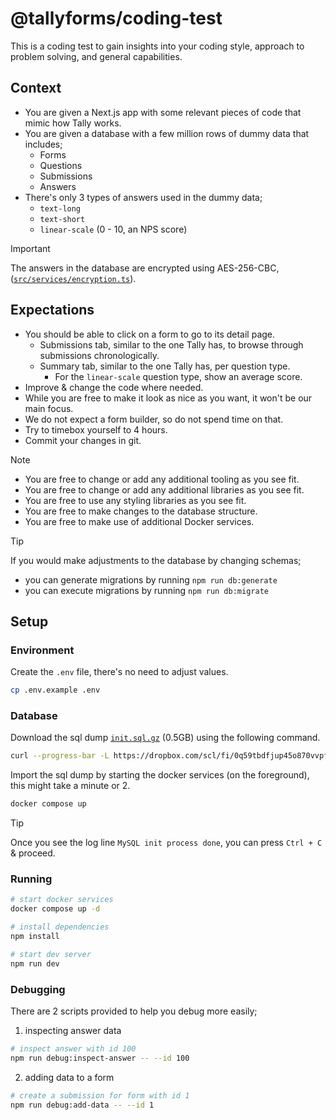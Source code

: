 # @tallyforms/coding-test

This is a coding test to gain insights into your coding style, approach to problem solving, and general capabilities.

## Context

- You are given a Next.js app with some relevant pieces of code that mimic how Tally works.
- You are given a database with a few million rows of dummy data that includes;
  - Forms
  - Questions
  - Submissions
  - Answers
- There's only 3 types of answers used in the dummy data;
  - `text-long`
  - `text-short`
  - `linear-scale` (0 - 10, an NPS score)

> [!IMPORTANT]
> The answers in the database are encrypted using AES-256-CBC, ([`src/services/encryption.ts`](./src/services/encryption.ts)).

## Expectations

- You should be able to click on a form to go to its detail page.
  - Submissions tab, similar to the one Tally has, to browse through submissions chronologically.
  - Summary tab, similar to the one Tally has, per question type.
    - For the `linear-scale` question type, show an average score.
- Improve & change the code where needed.
- While you are free to make it look as nice as you want, it won't be our main focus.
- We do not expect a form builder, so do not spend time on that.
- Try to timebox yourself to 4 hours.
- Commit your changes in git.

> [!NOTE]
> - You are free to change or add any additional tooling as you see fit.
> - You are free to change or add any additional libraries as you see fit.
> - You are free to use any styling libraries as you see fit.
> - You are free to make changes to the database structure.
> - You are free to make use of additional Docker services.

> [!TIP]
> If you would make adjustments to the database by changing schemas;
> - you can generate migrations by running `npm run db:generate`
> - you can execute migrations by running `npm run db:migrate`

## Setup

### Environment

Create the `.env` file, there's no need to adjust values.

```bash
cp .env.example .env
```

### Database

Download the sql dump [`init.sql.gz`](https://www.dropbox.com/scl/fi/0q59tbdfjup45o870vvpf/init.sql.gz?rlkey=xjwajfuxheroa5cqhqm0gylni) (0.5GB) using the following command.

```bash
curl --progress-bar -L https://dropbox.com/scl/fi/0q59tbdfjup45o870vvpf/init.sql.gz?rlkey=xjwajfuxheroa5cqhqm0gylni&dl=1 | gunzip > init.sql
```

Import the sql dump by starting the docker services (on the foreground), this might take a minute or 2.

```bash
docker compose up
```

> [!TIP]
> Once you see the log line `MySQL init process done`, you can press `Ctrl + C` & proceed.

### Running

```bash
# start docker services
docker compose up -d

# install dependencies
npm install

# start dev server
npm run dev
```

### Debugging

There are 2 scripts provided to help you debug more easily;

1. inspecting answer data

```bash
# inspect answer with id 100
npm run debug:inspect-answer -- --id 100
```

2. adding data to a form

```bash
# create a submission for form with id 1
npm run debug:add-data -- --id 1
```

